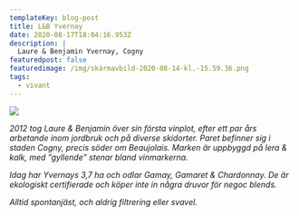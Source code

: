 ```yaml
---
templateKey: blog-post
title: L&B Yvernay
date: 2020-08-17T18:04:16.953Z
description: |
  Laure & Benjamin Yvernay, Cogny
featuredpost: false
featuredimage: /img/skärmavbild-2020-08-14-kl.-15.59.36.png
tags:
  - vivant
---
```

![](/img/skärmavbild-2020-08-14-kl.-15.59.36.png)

*2012 tog Laure & Benjamin över sin första vinplot, efter ett par års arbetande inom jordbruk och på diverse skidorter. Paret befinner sig i staden Cogny, precis söder om Beaujolais. Marken är uppbyggd på lera & kalk, med ”gyllende” stenar bland vinmarkerna.*

*Idag har Yvernays 3,7 ha och odlar Gamay, Gamaret & Chardonnay. De är ekologiskt certifierade och köper inte in några druvor för negoc blends.*

*Alltid spontanjäst, och aldrig filtrering eller svavel.*